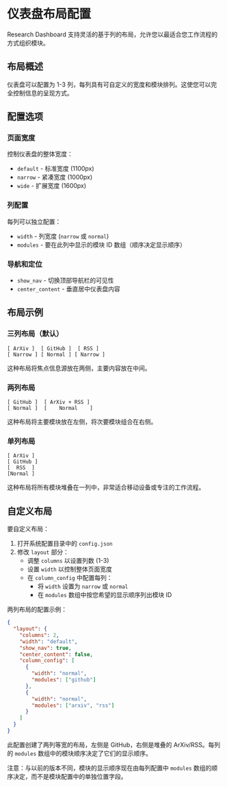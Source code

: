 # 仪表盘布局配置

Research Dashboard 支持灵活的基于列的布局，允许您以最适合您工作流程的方式组织模块。

## 布局概述

仪表盘可以配置为 1-3 列，每列具有可自定义的宽度和模块排列。这使您可以完全控制信息的呈现方式。

## 配置选项

### 页面宽度

控制仪表盘的整体宽度：

- `default` - 标准宽度 (1100px)
- `narrow` - 紧凑宽度 (1000px) 
- `wide` - 扩展宽度 (1600px)

### 列配置

每列可以独立配置：

- `width` - 列宽度 (`narrow` 或 `normal`)
- `modules` - 要在此列中显示的模块 ID 数组（顺序决定显示顺序）

### 导航和定位

- `show_nav` - 切换顶部导航栏的可见性
- `center_content` - 垂直居中仪表盘内容

## 布局示例

### 三列布局（默认）

```
[ ArXiv ]  [ GitHub ]  [ RSS ]
[ Narrow ] [ Normal ] [ Narrow ]
```

这种布局将焦点信息源放在两侧，主要内容放在中间。

### 两列布局

```
[ GitHub ]  [ ArXiv + RSS ]
[ Normal ]  [    Normal    ]
```

这种布局将主要模块放在左侧，将次要模块组合在右侧。

### 单列布局

```
[ ArXiv ]
[ GitHub ]
[  RSS  ]
[Normal ]
```

这种布局将所有模块堆叠在一列中，非常适合移动设备或专注的工作流程。

## 自定义布局

要自定义布局：

1. 打开系统配置目录中的 `config.json`
2. 修改 `layout` 部分：
   - 调整 `columns` 以设置列数 (1-3)
   - 设置 `width` 以控制整体页面宽度
   - 在 `column_config` 中配置每列：
     - 将 `width` 设置为 `narrow` 或 `normal`
     - 在 `modules` 数组中按您希望的显示顺序列出模块 ID

两列布局的配置示例：

```json
{
  "layout": {
    "columns": 2,
    "width": "default",
    "show_nav": true,
    "center_content": false,
    "column_config": [
      {
        "width": "normal",
        "modules": ["github"]
      },
      {
        "width": "normal",
        "modules": ["arxiv", "rss"]
      }
    ]
  }
}
```

此配置创建了两列等宽的布局，左侧是 GitHub，右侧是堆叠的 ArXiv/RSS。每列的 `modules` 数组中的模块顺序决定了它们的显示顺序。

注意：与以前的版本不同，模块的显示顺序现在由每列配置中 `modules` 数组的顺序决定，而不是模块配置中的单独位置字段。